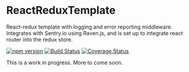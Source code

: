 # ReactReduxTemplate
React-redux template with logging and error reporting middleware. Integrates with Sentry.io using Raven.js, and is set up to integrate react router into the redux store.

[![npm version](https://badge.fury.io/js/react-redux-semantic.png)](https://badge.fury.io/js/react-redux-semantic)
[![Build Status](https://travis-ci.org/Jrichlen/ReactReduxTemplate.svg?branch=master)](https://travis-ci.org/Jrichlen/ReactReduxTemplate)
[![Coverage Status](https://coveralls.io/repos/github/Jrichlen/ReactReduxTemplate/badge.svg?branch=master)](https://coveralls.io/github/Jrichlen/ReactReduxTemplate?branch=master)

This is a work in progress. More to come soon.
